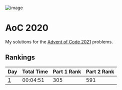 ![image](https://user-images.githubusercontent.com/9584084/144176282-713b97b3-43b9-4f03-9e94-8c18528f0072.png)

# AoC 2020
My solutions for the [Advent of Code 2021](https://adventofcode.com/2021/) problems.

## Rankings
| Day                             | Total Time     | Part 1 Rank | Part 2 Rank | 
| ------------------------------- | -------------- | ----------- | ----------- | 
| [1](day01)                      | 00:04:51       | 305         | 591         | 
